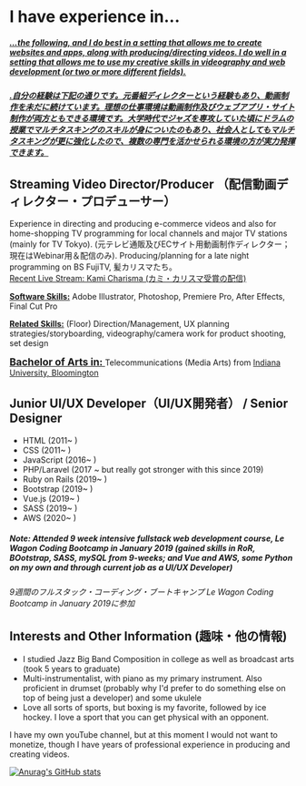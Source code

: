 <h1>I have experience in...</h1>

<h5 style="text-decoration: underline;">...the following, and I do best in a setting that allows me to create websites and apps, along with producing/directing videos. I do well in a setting that allows me to use my creative skills in videography and web development (or two or more different fields). </h5>

<h5 style="text-decoration: underline;">.自分の経験は下記の通りです。元番組ディレクターという経験もあり、動画制作を未だに続けています。理想の仕事環境は動画制作及びウェブアプリ・サイト制作が両方ともできる環境です。大学時代でジャズを専攻していた頃にドラムの授業でマルチタスキングのスキルが身についたのもあり、社会人としてもマルチタスキングが更に強化したので、複数の専門を活かせられる環境の方が実力発揮できます。</h5>

<h2>Streaming Video Director/Producer （配信動画ディレクター・プロデューサー）</h2>


 
<p>Experience in directing and producing e-commerce videos and also for home-shopping TV programming for local channels and major TV stations (mainly for TV Tokyo).   (元テレビ通販及びECサイト用動画制作ディレクター；現在はWebinar用＆配信のみ). Producing/planning for a late night programming on BS FujiTV, 髪カリスマたち。
<a href="https://www.bsfuji.tv/kamicharisma5/pub/" target="_blank"></a>
 <br>
 <a href="https://www.youtube.com/watch?v=73mnVyxWjBQ&t=5986s">Recent Live Stream: Kami Charisma (カミ・カリスマ受賞の配信)</a></p>

<p><strong><u>Software Skills:</u></strong> Adobe Illustrator, Photoshop, Premiere Pro, After Effects, Final Cut Pro</p>

<p><strong><u>Related Skills:</u></strong> (Floor) Direction/Management, UX planning strategies/storyboarding, videography/camera work for product shooting, set design</p>


<strong style="text-decoration: underline; font-weight:bold; font-size:1.25em;">Bachelor of Arts in: </strong>Telecommunications (Media Arts) from <a href="https://mediaschool.indiana.edu/academics/undergraduate/index.html" target="_blank">Indiana University, Bloomington</a>

<h2>Junior UI/UX Developer（UI/UX開発者） / Senior Designer</h2>

<ul>
  <li>HTML (2011~ )</li>
  <li>CSS (2011~ )</li>
  <li>JavaScript (2016~ )</li>
  <li>PHP/Laravel (2017 ~ but really got stronger with this since 2019)</li>
  <li>Ruby on Rails (2019~ )</li>
  <li>Bootstrap (2019~ )</li>
  <li>Vue.js (2019~ )</li>
  <li>SASS (2019~ )</li>
  <li>AWS (2020~ ) </li>
</ul>

<h5>Note: Attended 9 week intensive fullstack web development course, Le Wagon Coding Bootcamp in January 2019 (gained skills in RoR, BOotstrap, SASS, mySQL from 9-weeks; and Vue and AWS, some Python on my own and through current job as a UI/UX Developer)</h5>
<h6>9週間のフルスタック・コーディング・ブートキャンプ Le Wagon Coding Bootcamp in January 2019に参加</h6>

<h2>Interests and Other Information (趣味・他の情報)</h2>

<ul>
  <li>I studied Jazz Big Band Composition in college as well as broadcast arts (took 5 years to graduate)</li>
  <li>Multi-instrumentalist, with piano as my primary instrument.  Also proficient in drumset (probably why I'd prefer to do something else on top of being just a developer) and some ukulele</li>
  <li>Love all sorts of sports, but boxing is my favorite, followed by ice hockey.  I love a sport that you can get physical with an opponent.</li>
</ul>

<p>I have my own youTube channel, but at this moment I would not want to monetize, though I have years of professional experience in producing and creating videos.</p>

[![Anurag's GitHub stats](https://github-readme-stats.vercel.app/api?username=rfujiwar23)](https://github.com/rfujiwar23/github-readme-stats)


